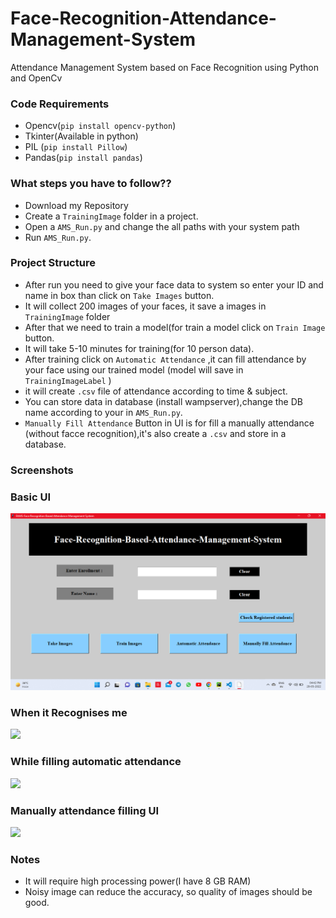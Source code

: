 # Face-Recognition-Attendance-Management-System
Attendance Management System based on Face Recognition using Python  and OpenCv  


### Code Requirements
- Opencv(`pip install opencv-python`)
- Tkinter(Available in python)
- PIL (`pip install Pillow`)
- Pandas(`pip install pandas`)

### What steps you have to follow??
- Download my Repository 
- Create a `TrainingImage` folder in a project.
- Open a `AMS_Run.py` and change the all paths with your system path
- Run `AMS_Run.py`.

### Project Structure

- After run you need to give your face data to system so enter your ID and name in box than click on `Take Images` button.
- It will collect 200 images of your faces, it save a images in `TrainingImage` folder
- After that we need to train a model(for train a model click on `Train Image` button.
- It will take 5-10 minutes for training(for 10 person data).
- After training click on `Automatic Attendance` ,it can fill attendance by your face using our trained model (model will save in `TrainingImageLabel` )
- it will create `.csv` file of attendance according to time & subject.
- You can store data in database (install wampserver),change the DB name according to your in `AMS_Run.py`.
- `Manually Fill Attendance` Button in UI is for fill a manually attendance (without facce recognition),it's also create a `.csv` and store in a database.

### Screenshots

### Basic UI
<img src="Screenshot 1.png">

### When it Recognises me
<img src="https://github.com/nithyalakshmi4218/Attendance-Management-System-using-face-recognition/main/Screenshot 3.png">

### While filling automatic attendance
<img src="https://github.com/nithyalakshmi4218/Attendance-Management-System-using-face-recognition/main/Screenshot 2.png">

### Manually attendance filling UI
<img src="https://github.com/nithyalakshmi4218/Attendance-Management-System-using-face-recognition/main/Screenshot 3.png">

### Notes
- It will require high processing power(I have 8 GB RAM)
- Noisy image can reduce the accuracy, so quality of images should be good.


